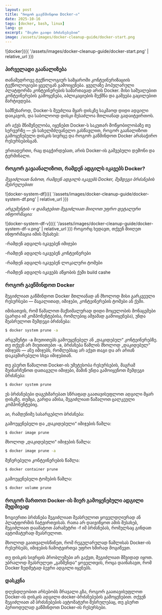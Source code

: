 ```yaml
---
layout: post
title: "როგორ გავწმინდოთ Docker-ი"
date: 2025-10-16
tags: [docker, bash, linux]
lang: ge
excerpt: "მიკრო გაიდი ბრძანებებით"
image: /assets/images/docker-cleanup-guide/docker-start.png
---
```


![docker]({{ '/assets/images/docker-cleanup-guide/docker-start.png' | relative_url }})
### პირველადი გაანალიზება 
თანამედროვე ტექნოლოგიურ სამყაროში კონტეინერიზაციის ტექნოლოგიები ყველგან გამოიყენება. ყველაზე პოპულარული პლატფორმა კონტეინერების სამართავად არის Docker. მისი საშუალებით კონტეინერების გამოყენება, აპლიკაციების შექმნა და გაშვება გაცილებით მარტივდება.

სამწუხაროდ, Docker-ს შეუძლია მყარ დისკზე საკმაოდ დიდი ადგილი დაიკავოს, და საბოლოოდ დისკი შესაძლოა მთლიანად გადაიტვირთოს.

არ აქვს მნიშვნელობა, იყენებთ Docker-ს საკუთარ მოწყობილობაზე თუ სერვერზე — ეს სახელმძღვანელო გასწავლით, როგორ გაანალიზოთ გამოყენებული დისკის სივრცე და როგორ გაწმინდოთ Docker არასაჭირო რესურსებისგან.

ერთადერთი, რაც დაგჭირდებათ, არის Docker-ის გაშვებული დემონი და ტერმინალი.


### როგორ გავაანალიზოთ, რამდენ ადგილს იკავებს Docker? 

*შეგიძლიათ ნახოთ, რამდენ ადგილს იკავებს Docker, შემდეგი ბრძანების შესრულებით:*

![docker-system-df]({{ '/assets/images/docker-cleanup-guide/docker-system-df.png' | relative_url }})

*არგუმენტის -v დამატებით შეგიძლიათ მიიღოთ უფრო დეტალური ინფორმაცია:*

![docker-system-df-v]({{ '/assets/images/docker-cleanup-guide/docker-system-df-v.png' | relative_url }})
როგორც ხედავთ, თქვენ მიიღეთ ინფორმაცია იმის შესახებ:

-რამდენ ადგილს იკავებენ იმიჯები

-რამდენ ადგილს იკავებენ კონტეინერები

-რამდენ ადგილს იკავებენ ლოკალური ტომები

-რამდენ ადგილს იკავებს აწყობის ქეში build cashe

### როგორ გავწმინდოთ Docker ###

შეგიძლიათ გაწმინდოთ Docker მთლიანად ან მხოლოდ მისი გარკვეული რესურსები — მაგალითად, იმიჯები, კონტეინერების ტომები ან ქეში.

იმისათვის, რომ წაშალოთ მაქსიმალურად დიდი მოცულობის მონაცემები (გარდა იმ კომპონენტებისა, რომლებიც ამჟამად გამოიყენება), უნდა შეასრულოთ შემდეგი ბრძანება:
```bash
$ docker system prune -a
```
არგუმენტი -a მიუთითებს გამოუყენებელ ან „დაკიდებულ“ კონტეინერებზე. თუ თქვენ არ მიუთითებთ -a, ბრძანება წაშლის მხოლოდ „დაკიდებულ“ იმიჯებს — ანუ იმიჯებს, რომლებსაც არ აქვთ თაგი და არ არიან დაკავშირებული სხვა იმიჯებთან.

თუ გსურთ წაშალოთ Docker-ის უმეტესობა რესურსების, მაგრამ შეინარჩუნოთ დათაგული იმიჯები, მაშინ უნდა გამოიყენოთ შემდეგი ბრძანება:
```bash 
$ docker system prune
```
ეს ბრძანებები დაგეხმარებათ სწრაფად გაათავისუფლოთ ადგილი მყარ დისკზე. თუმცა, გარდა ამისა, შეგიძლიათ წაშალოთ ცალკეული კომპონენტებიც.

აი, რამდენიმე სასარგებლო ბრძანება:

 გამოუყენებელი და „დაკიდებული“ იმიჯების წაშლა:

```bash 
$ docker image prune
```

 მხოლოდ „დაკიდებული“ იმიჯების წაშლა:

```bash 
$ docker image prune -a
```

შეჩერებული კონტეინერების წაშლა:
```bash
$ docker container prune
```
გამოუყენებელი ტომების წაშლა:
```bash 
$ docker volume prune
```
### როგორ მართოთ Docker-ის მიერ გამოყენებული ადგილი მუდმივად
ზოგიერთი ბრძანება შეგიძლიათ შეასრულოთ ყოველდღიურად ან პლატფორმის ჩატვირთვისას. რათა არ დაივიწყოთ ამის შესახებ, შეგიძლიათ დაამატოთ პარამეტრი  -f იმ ბრძანებას, რომელსაც გინდათ ავტომატურად შეასრულოთ.

მხოლოდ გაითვალისწინეთ, რომ რეგულარულად წაშლისას Docker-ის რესურსებს, იმიჯების ჩამოტვირთვა უფრო ხშირად მოგიწევთ.

თუ დისკის სივრცის პრობლემები არ გაქვთ, შეგიძლიათ მშვიდად იყოთ. უბრალოდ შეასრულეთ „გაწმენდა“ ყოველთვის, როცა დაინახავთ, რომ Docker ზედმეტად ბევრი ადგილი იყენებს.

### დასკვნა
დღესდღეობით არსებობს მრავალი გზა, როგორ გაათავისუფლოთ Docker-ის დისკის ადგილი docker-ბრძანებების გამოყენებით. თქვენ შეგიძლიათ ამ ბრძანებების ავტომატური შესრულებაც, თუ გსურთ პერიოდულად გაწმინდოთ Docker-ის რესურსები.
